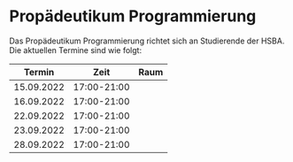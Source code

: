 # Propädeutikum Programmierung

Das Propädeutikum Programmierung richtet sich an Studierende der HSBA. Die aktuellen Termine sind wie folgt: 

  |  Termin  |     Zeit    | Raum |
  |----------|:-----------:|------|
  |15.09.2022|17:00-21:00  |      |
  |16.09.2022|17:00-21:00  |      |
  |22.09.2022|17:00-21:00  |      |
  |23.09.2022|17:00-21:00  |      |
  |28.09.2022|17:00-21:00  |      |
